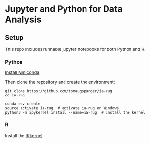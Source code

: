 # Jupyter and Python for Data Analysis

## Setup

This repo includes runnable jupyter notebooks for both Python and R.

### Python

[Install Miniconda](https://conda.io/miniconda.html)

Then clone the repository and create the environment:

```
git clone https://github.com/tomaugspurger/ia-rug
cd ia-rug

conda env create
source activate ia-rug  # activate ia-rug on Windows
python3 -m ipykernel install --name=ia-rug  # Install the kernel
```

### R

Install the [IRkernel](https://irkernel.github.io/installation/)
